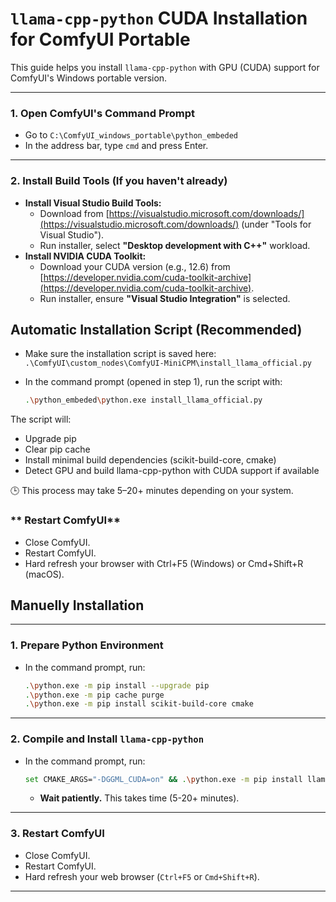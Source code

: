 # `llama-cpp-python` CUDA Installation for ComfyUI Portable

This guide helps you install `llama-cpp-python` with GPU (CUDA) support for ComfyUI's Windows portable version.

---

### **1. Open ComfyUI's Command Prompt**

* Go to `C:\ComfyUI_windows_portable\python_embeded`
* In the address bar, type `cmd` and press Enter.

---

### **2. Install Build Tools (If you haven't already)**

* **Install Visual Studio Build Tools:**
    * Download from [https://visualstudio.microsoft.com/downloads/](https://visualstudio.microsoft.com/downloads/) (under "Tools for Visual Studio").
    * Run installer, select **"Desktop development with C++"** workload.
* **Install NVIDIA CUDA Toolkit:**
    * Download your CUDA version (e.g., 12.6) from [https://developer.nvidia.com/cuda-toolkit-archive](https://developer.nvidia.com/cuda-toolkit-archive).
    * Run installer, ensure **"Visual Studio Integration"** is selected.

## **Automatic Installation Script (Recommended)**

* Make sure the installation script is saved here:  
  `.\ComfyUI\custom_nodes\ComfyUI-MiniCPM\install_llama_official.py`

* In the command prompt (opened in step 1), run the script with:

  ```bash
  .\python_embeded\python.exe install_llama_official.py
  ```

The script will:

* Upgrade pip
* Clear pip cache
* Install minimal build dependencies (scikit-build-core, cmake)
* Detect GPU and build llama-cpp-python with CUDA support if available

🕒 This process may take 5–20+ minutes depending on your system.

### ** Restart ComfyUI**

* Close ComfyUI.
* Restart ComfyUI.
* Hard refresh your browser with Ctrl+F5 (Windows) or Cmd+Shift+R (macOS).


## **Manuelly Installation**
---

### **1. Prepare Python Environment**

* In the command prompt, run:
    ```bash
    .\python.exe -m pip install --upgrade pip
    .\python.exe -m pip cache purge
    .\python.exe -m pip install scikit-build-core cmake
    ```

---

### **2. Compile and Install `llama-cpp-python`**

* In the command prompt, run:
    ```bash
    set CMAKE_ARGS="-DGGML_CUDA=on" && .\python.exe -m pip install llama-cpp-python --no-cache-dir && set CMAKE_ARGS=
    ```
    * **Wait patiently.** This takes time (5-20+ minutes).

---

### **3. Restart ComfyUI**

* Close ComfyUI.
* Restart ComfyUI.
* Hard refresh your web browser (`Ctrl+F5` or `Cmd+Shift+R`).

---

